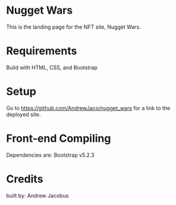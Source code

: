# Nugget Wars

This is the landing page for the NFT site, Nugget Wars.

# Requirements

Build with HTML, CSS, and Bootstrap

# Setup

Go to https://github.com/AndrewJaco/nugget_wars for a link to the deployed site.

# Front-end Compiling

Dependencies are:  Bootstrap v5.2.3

# Credits

built by: Andrew Jacobus 